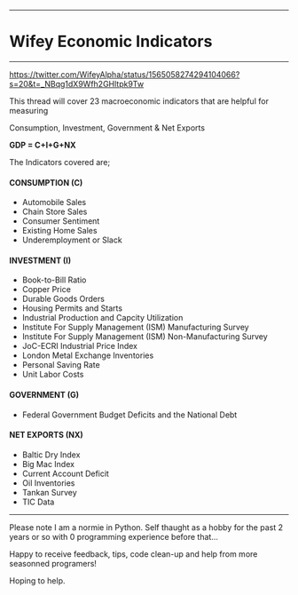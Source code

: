 ***
# Wifey Economic Indicators
***


https://twitter.com/WifeyAlpha/status/1565058274294104066?s=20&t=_NBqg1dX9Wfh2GHltpk9Tw

This thread will cover 23 macroeconomic indicators that are helpful for measuring

Consumption, Investment, Government & Net Exports

**GDP = C+I+G+NX**

The Indicators covered are;

#### CONSUMPTION (C)

* Automobile Sales
* Chain Store Sales
* Consumer Sentiment
* Existing Home Sales
* Underemployment or Slack

#### INVESTMENT (I)

* Book-to-Bill Ratio
* Copper Price
* Durable Goods Orders 
* Housing Permits and Starts
* Industrial Production and Capcity Utilization
* Institute For Supply Management (ISM) Manufacturing Survey
* Institute For Supply Management (ISM) Non-Manufacturing Survey
* JoC-ECRI Industrial Price Index 
* London Metal Exchange Inventories
* Personal Saving Rate
* Unit Labor Costs

#### GOVERNMENT (G)

* Federal Government Budget Deficits and the National Debt

#### NET EXPORTS (NX)

* Baltic Dry Index
* Big Mac Index
* Current Account Deficit
* Oil Inventories
* Tankan Survey
* TIC Data


********************************************************************************************************************************************

Please note I am a normie in Python. Self thaught as a hobby for the past 2 years or so with 0 programming experience before that...

Happy to receive feedback, tips, code clean-up and help from more seasonned programers!

Hoping to help.
